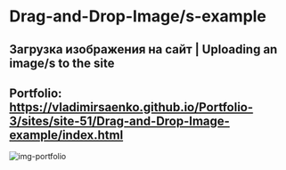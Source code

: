# Drag-and-Drop-Image/s-example

## Загрузка изображения на сайт | Uploading an image/s to the site

## Portfolio: https://vladimirsaenko.github.io/Portfolio-3/sites/site-51/Drag-and-Drop-Image-example/index.html

![img-portfolio](https://user-images.githubusercontent.com/56477695/148678229-32dd1ffc-3969-47b3-a5f9-918979db0961.png)
